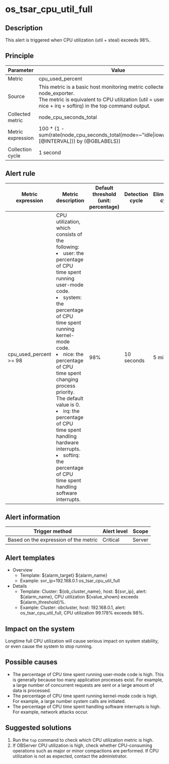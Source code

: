 # os_tsar_cpu_util_full

## Description

This alert is triggered when CPU utilization (util + steal) exceeds 98%. 

## Principle

| Parameter | Value |
| --- | --- |
| Metric | cpu_used_percent |
| Source | This metric is a basic host monitoring metric collected by node_exporter. </br>The metric is equivalent to CPU utilization (util = user + system + nice + irq + softirq) in the top command output. |
| Collected metric | node_cpu_seconds_total |
| Metric expression | 100 * (1 - sum(rate(node_cpu_seconds_total{mode=~"idle&#124;iowait",@LABELS}[@INTERVAL])) by (@GBLABELS)) |
| Collection cycle | 1 second |

## Alert rule

| Metric expression | Metric description | Default threshold (unit: percentage) | Detection cycle | Elimination cycle |
| --- | --- | --- | --- | --- |
| cpu_used_percent >= 98 | CPU utilization, which consists of the following:<li>user: the percentage of CPU time spent running user-mode code.</li><li>system: the percentage of CPU time spent running kernel-mode code.</li><li>nice: the percentage of CPU time spent changing process priority. The default value is 0.</li><li>irq: the percentage of CPU time spent handling hardware interrupts.</li><li>softirq: the percentage of CPU time spent handling software interrupts.</li> | 98% | 10 seconds | 5 minutes |

## Alert information

| Trigger method | Alert level | Scope |
| --- | --- | --- |
| Based on the expression of the metric | Critical | Server |

## Alert templates

* Overview
   * Template: \${alarm_target} ${alarm_name}
   * Example: svr_ip=192.168.0.1 os_tsar_cpu_util_full
* Details
   * Template: Cluster: \${ob_cluster_name}, host: \${svr_ip}, alert: \${alarm_name}, CPU utilization \${value_shown} exceeds ${alarm_threshold}%. 
   * Example: Cluster: obcluster, host: 192.168.0.1, alert: os_tsar_cpu_util_full, CPU utilization 99.178% exceeds 98%. 

## Impact on the system

Longtime full CPU utilization will cause serious impact on system stability, or even cause the system to stop running. 

## Possible causes

* The percentage of CPU time spent running user-mode code is high. This is generally because too many application processes exist. For example, a large number of concurrent requests are sent or a large amount of data is processed. 
* The percentage of CPU time spent running kernel-mode code is high. For example, a large number system calls are initiated. 
* The percentage of CPU time spent handling software interrupts is high. For example, network attacks occur. 

## Suggested solutions

1. Run the `top` command to check which CPU utilization metric is high. 
2. If OBServer CPU utilization is high, check whether CPU-consuming operations such as major or minor compactions are performed. If CPU utilization is not as expected, contact the administrator. 
